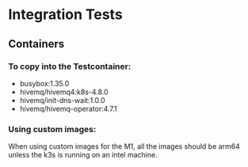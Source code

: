 # Integration Tests

## Containers

### To copy into the Testcontainer:

- busybox:1.35.0
- hivemq/hivemq4:k8s-4.8.0
- hivemq/init-dns-wait:1.0.0
- hivemq/hivemq-operator:4.7.1

### Using custom images:

When using custom images for the M1, all the images should be arm64 unless the k3s is running on an intel machine.


